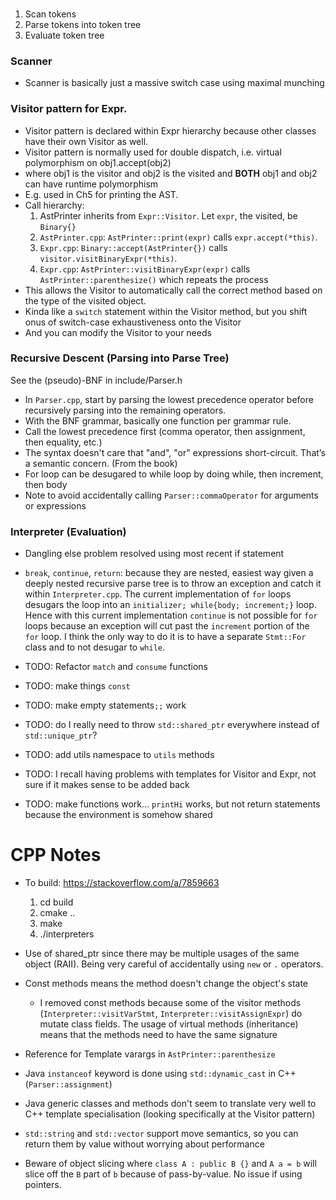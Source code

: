 ###

1. Scan tokens
2. Parse tokens into token tree
3. Evaluate token tree

### Scanner

* Scanner is basically just a massive switch case using maximal munching

### Visitor pattern for Expr.

* Visitor pattern is declared within Expr hierarchy because other classes have their own Visitor as well.
* Visitor pattern is normally used for double dispatch, i.e. virtual polymorphism on obj1.accept(obj2)
* where obj1 is the visitor and obj2 is the visited and **BOTH** obj1 and obj2 can have runtime polymorphism
* E.g. used in Ch5 for printing the AST.
* Call hierarchy:
    1. AstPrinter inherits from `Expr::Visitor`. Let `expr`, the visited, be `Binary{}`
    2. `AstPrinter.cpp`:  `AstPrinter::print(expr)` calls `expr.accept(*this)`.
    3. `Expr.cpp`:        `Binary::accept(AstPrinter{})` calls `visitor.visitBinaryExpr(*this)`.
    4. `Expr.cpp`:        `AstPrinter::visitBinaryExpr(expr)` calls `AstPrinter::parenthesize()` which repeats the
       process
* This allows the Visitor to automatically call the correct method based on the type of the visited object.
* Kinda like a `switch` statement within the Visitor method, but you shift onus of switch-case exhaustiveness onto the
  Visitor
* And you can modify the Visitor to your needs

### Recursive Descent (Parsing into Parse Tree)

See the (pseudo)-BNF in include/Parser.h

* In `Parser.cpp`, start by parsing the lowest precedence operator before recursively parsing into the remaining
  operators.
* With the BNF grammar, basically one function per grammar rule.
* Call the lowest precedence first (comma operator, then assignment, then equality, etc.)
* The syntax doesn't care that "and", "or" expressions short-circuit. That’s a semantic concern. (From the book)
* For loop can be desugared to while loop by doing while, then increment, then body
* Note to avoid accidentally calling `Parser::commaOperator` for arguments or expressions

### Interpreter (Evaluation)

* Dangling else problem resolved using most recent if statement
* `break`, `continue`, `return`: because they are nested, easiest way given a deeply nested recursive parse tree
  is to throw an exception and catch it within `Interpreter.cpp`. The current implementation of `for` loops desugars
  the loop into an `initializer; while{body; increment;}` loop. Hence with this current implementation `continue` is not
  possible for `for` loops because an exception will cut past the `increment` portion of the `for` loop. I think the
  only way to do it is to have a separate `Stmt::For` class and to not desugar to `while`.


* TODO: Refactor `match` and `consume` functions
* TODO: make things `const`
* TODO: make empty statements`;;` work
* TODO: do I really need to throw `std::shared_ptr` everywhere instead of `std::unique_ptr`?
* TODO: add utils namespace to `utils` methods
* TODO: I recall having problems with templates for Visitor and Expr, not sure if it makes sense to be added back
* TODO: make functions work... `printHi` works, but not return statements because the environment is somehow shared

# CPP Notes

* To build: https://stackoverflow.com/a/7859663
    1. cd build
    2. cmake ..
    3. make
    4. ./interpreters

* Use of shared_ptr since there may be multiple usages of the same object (RAII). Being very careful of accidentally
  using `new` or `.` operators.
* Const methods means the method doesn't change the object's state
    * I removed const methods because some of the visitor
      methods (`Interpreter::visitVarStmt`, `Interpreter::visitAssignExpr`) do mutate
      class fields. The usage of virtual methods (inheritance) means that the methods need to have the same signature
* Reference for Template varargs in `AstPrinter::parenthesize`
* Java `instanceof` keyword is done using `std::dynamic_cast` in C++ (`Parser::assignment`)
* Java generic classes and methods don't seem to translate very well to C++ template specialisation (looking
  specifically at the Visitor pattern)
* `std::string` and `std::vector` support move semantics, so you can return them by value without worrying about
  performance
* Beware of object slicing where `class A : public B {}` and `A a = b` will slice off the `B` part of `b` because of
  pass-by-value. No issue if using pointers.
